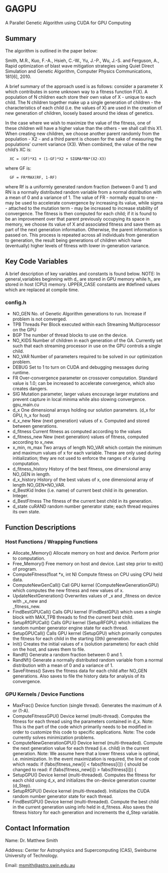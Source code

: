 # GAGPU
A Parallel Genetic Algorithm using CUDA for GPU Computing

## Summary

The algorithm is outlined in the paper below:

Smith, M.R., Kuo, F.-A., Hsieh, C.-W., Yu, J.-P., Wu, J.-S. and Ferguson, A., Rapid optimization of blast wave mitigation strategies using Quiet Direct Simulation and Genetic Algorithm, Computer Physics Communications, 181[6], 2010.

A brief summary of the approach used is as follows: consider a parameter X which contributes in some unknown way to a fitness function F(X). A population of N children each store their own value of X - unique to each child. The N children together make up a single generation of children - the characteristics of each child (i.e. the values of X) are used in the creation of new generation of children, loosely based around the ideas of genetics.

In the case where we wish to maximize the value of the fitness, one of these children will have a higher value than the others - we shall call this X1. When creating new children, we choose another parent randomly from the population - X2 - and a third parent is chosen for the sake of measuring the populations’ current variance (X3). When combined, the value of the new child’s XC is:

      XC = (GF)*X1 + (1-GF)*X2 + SIGMA*RN*(X2-X3)
      
where GF is:

      GF = FR*MAX(RF, 1-RF)
      
where Rf is a uniformly generated random fraction (between 0 and 1) and RN is a normally distributed random variable from a normal distribution with a mean of 0 and a variance of 1. The value of FR - normally equal to one - may be used to accelerate convergence by increasing its value, while sigma - attached to the mutation term - may be increased to increase stability of convergence.
The fitness is then computed for each child; if it is found to be an improvement over that parent previously occupying its space in memory, we choose its value of X and associated fitness and save them as part of the next generation information. Otherwise, the parent information is passed on. This process is repeated across all individuals from generation to generation, the result being generations of children which have (eventually) higher levels of fitness with lower in-generation variance.

## Key Code Variables
A brief description of key variables and constants is found below. NOTE: In general,variables beginning with d_ are stored in GPU memory while h_ are stored in host (CPU) memory. UPPER_CASE constants are #defined values which are replaced at compile time.

### config.h

- NO_GEN	No. of Genetic Algorithm generations to run. Increase if problem is not converged.
- TPB		Threads Per Block executed within each Streaming Multiprocessor on the GPU
- BGP		The number of thread blocks to use on the device. 
- NO_KIDS	Number of children in each generation of the GA. Currently set such that each 
streaming processor in use on the GPU controls a single child.
- NO_VAR	Number of parameters required to be solved in our optimization problem.
- DEBUG	Set to 1 to turn on CUDA and debugging messages during runtime.
- FR	Over-convergence parameter on crossover computation. Standard value is 1.0; can be increased to accelerate convergence, which also creates dangers.
- SIG	Mutation parameter, larger values encourage larger mutations and prevent capture in local minima while also slowing convergence. 
gpu_main.cu
- d_x	One dimensional arrays holding our solution parameters. (d_x for GPU, h_x for host)
- d_x_new	New (next generation) values of x. Computed and stored between generations.
- d_fitness	Current fitness as computed according to the values 
- d_fitness_new	New (next generation) values of fitness, computed according to x_new.
- x_min, m_max	Two arrays of length NO_VAR which contain the minimum and maximum values of x for each variable. These are only used during initialization; they are not used to enforce the ranges of x during computation.
- d_fitness_history		History of the best fitness, one dimensional array NO_GEN in length.
- d_x_history	History of the best values of x, one dimensional array of length NO_GEN*NO_VAR.
- d_BestKid	Index (i.e. name) of current best child in its generation. Integer.
- d_BestFitness	The fitness of the current best child in its generation.
- d_state	cuRAND random number generator state; each thread requires its own state.

## Function Descriptions

### Host Functions / Wrapping Functions

- Allocate_Memory()	Allocate memory on host and device. Perform prior to computation.
- Free_Memory()		Free memory on host and device. Last step prior to exit() of program.
- ComputeFitness(float *x, int N)	Compute fitness on CPU using CPU held data.
- ComputeNewGenCall()		Call GPU kernel (ComputeNewGenerationGPU) which computes the 
              new fitness and new values of x.
- UpdateNextGeneration()	Overwrites values of _x and _fitness on device with _x_new and  
              _fitness_new.
- FindBestGPUCall()		Calls GPU kernel (FindBestGPU) which uses a single block with 
              MAX_TPB threads to find the current best child.
- SetupRfGPUCall()		Calls GPU kernel (SetupRFGPU) which initializes the random number 
              generator engine state for each thread. 
- SetupGPUCall()		Calls GPU kernel (SetupGPU)  which primarily computes the fitness 
              for each child in the starting (0th) generation.
- Init()		Creates the initial values of x (solution parameters) for each child on 
              the host, and saves them to file.
- Randf()	Generate a random fraction between 0 and 1. 
- RandNf()	Generate a normally distributed random variable from a normal distribution with a mean of 0 and a variance of 1.
- SaveFitness()	Saves the fitness data for each child after NO_GEN generations. Also saves to file the history data for analysis of its convergence.

### GPU Kernels / Device Functions

- MaxFrac()	Device function (single thread). Generates the maximum of A or (1-A). 
- ComputeFitnessGPU()	Device kernel (multi-thread). Computes the fitness for each thread using the parameters contained in d_x.
	Note: This is the part of the code which primarily needs to be modified in order to customize this code to specific applications. 
	Note: The code currently solves minimization problems.
- ComputeNewGenerationGPU()	Device kernel (multi-threaded). Compute the next generation value for each thread (i.e. child) in the current generation.
	Note: We assume here that a lower fitness value is optimal, i.e. minimization. In the event maximization is required, the line of code which reads:
		if (fabs(fitness_new[i] < fabs(fitness[i])) {
	should be changed to read:
		if (fabs(fitness_new[i]) > fabs(fitness[i])) {
- SetupGPU()		Device kernel (multi-threaded). Computes the fitness for each child using 
 			d_x,  and initializes the on-device generation counter (d_Step).
- SetupRfGPU()	Device kernel (multi-threaded). Initializes the CUDA random number generator state for each thread.
- FindBestGPU()	Device kernel (multi-threaded). Compute the best child in the current generation using info held in d_fitness. Also saves the fitness history for each generation and increments the d_Step variable.

## Contact Information
Name: Dr. Matthew Smith

Address: Center for Astrophysics and Supercomputing (CAS), Swinburne University of Technology.

Email: msmith@astro.swin.edu.au




